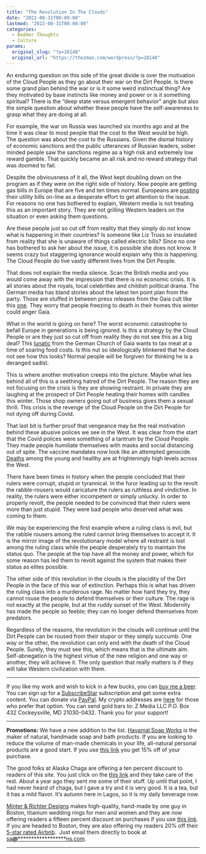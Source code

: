 ```yaml
---
title: "The Revolution In The Clouds"
date: "2022-08-31T00:00:00"
lastmod: "2022-08-31T00:00:00"
categories:
  - Badder Thoughts
  - Culture
params:
  original_slug: "?p=28148"
  original_url: "https://thezman.com/wordpress/?p=28148"
---
```


An enduring question on this side of the great divide is over the
motivation of the Cloud People as they go about their war on the Dirt
People. Is there some grand plan behind the war or is it some weird
instinctual thing? Are they motivated by base instincts like money and
power or is it something spiritual? There is the “deep state versus
emergent behavior” angle but also the simple question about whether
these people have the self-awareness to grasp what they are doing at
all.

For example, the war on Russia was launched six months ago and at the
time it was clear to most people that the cost to the West would be
high. The question was about the cost to the Russians. Given the dismal
history of economic sanctions and the public utterances of Russian
leaders, sober minded people saw the sanctions regime as a high risk and
extremely low reward gamble. That quickly became an all risk and no
reward strategy that was doomed to fail.

Despite the obviousness of it all, the West kept doubling down on the
program as if they were on the right side of history. Now people are
getting gas bills in Europe that are five and ten times normal.
Europeans are <a
href="https://www.zerohedge.com/energy/how-name-god-shocked-europeans-post-astronomical-energy-bills-terrifying-winter-approaches"
rel="noopener" target="_blank">posting</a> their utility bills on-line
as a desperate effort to get attention to the issue. For reasons no one
has bothered to explain, Western media is not treating this as an
important story. They are not grilling Western leaders on the situation
or even asking them questions.

Are these people just so cut off from reality that they simply do not
know what is happening in their countries? Is someone like Liz Truss so
insulated from reality that she is unaware of things called electric
bills? Since no one has bothered to ask her about the issue, it is
possible she does not know. It seems crazy but staggering ignorance
would explain why this is happening. The Cloud People do live vastly
different lives from the Dirt People.

That does not explain the media silence. Scan the British media and you
would come away with the impression that there is no economic crisis. It
is all stories about the royals, local celebrities and childish
political drama. The German media has bland stories about the latest ten
point plan from the party. Those are stuffed in between press releases
from the Gaia cult like this <a
href="https://www.spiegel.de/wissenschaft/mensch/klimaforscher-rockstroem-ueber-energiekrise-die-regierung-koennte-eine-soziale-eskalation-noch-verhindern-a-58be8894-665d-4144-aabc-449dd042bd08"
rel="noopener" target="_blank">one</a>. They worry that people freezing
to death in their homes this winter could anger Gaia.

What in the world is going on here? The worst economic catastrophe to
befall Europe in generations is being ignored. Is this a strategy by the
Cloud People or are they just so cut off from reality they do not see
this as a big deal? This <a
href="https://summit.news/2022/08/29/german-green-party-minister-calls-for-tax-on-meat/"
rel="noopener" target="_blank">lunatic</a> from the German Church of
Gaia wants to tax meat at a time of soaring food costs. Is this nut so
ideologically blinkered that he does not see how this looks? Normal
people will be forgiven for thinking he is a deranged sadist.

This is where another motivation creeps into the picture. Maybe what
lies behind all of this is a seething hatred of the Dirt People. The
reason they are not focusing on the crisis is they are showing
restraint. In private they are laughing at the prospect of Dirt People
heating their homes with candles this winter. Those shop owners going
out of business gives them a sexual thrill. This crisis is the revenge
of the Cloud People on the Dirt People for not dying off during Covid.

That last bit is further proof that vengeance may be the real motivation
behind these abusive polices we see in the West. It was clear from the
start that the Covid polices were something of a tantrum by the Cloud
People. They made people humiliate themselves with masks and social
distancing out of spite. The vaccine mandates now look like an attempted
genocide. <a
href="https://thehill.com/changing-america/well-being/longevity/588738-huge-huge-numbers-death-rates-up-40-percent-over-pre/"
rel="noopener" target="_blank">Deaths</a> among the young and healthy
are at frighteningly high levels across the West.

There have been times in history when the people concluded that their
rulers were corrupt, stupid or tyrannical. In the furor leading up to
the revolt the rabble-rousers would caricature the rulers as ruthless
and vindictive. In reality, the rulers were either incompetent or simply
unlucky. In order to properly revolt, the people needed to be convinced
that their rulers were more than just stupid. They were bad people who
deserved what was coming to them.

We may be experiencing the first example where a ruling class is evil,
but the rabble rousers among the ruled cannot bring themselves to accept
it. It is the mirror image of the revolutionary model where all
restraint is lost among the ruling class while the people desperately
try to maintain the status quo. The people at the top have all the money
and power, which for some reason has led them to revolt against the
system that makes their status as elites possible.

The other side of this revolution in the clouds is the placidity of the
Dirt People in the face of this war of extinction. Perhaps this is what
has driven the ruling class into a murderous rage. No matter how hard
they try, they cannot rouse the people to defend themselves or their
culture. The rage is not exactly at the people, but at the ruddy sunset
of the West. Modernity has made the people so feeble; they can no longer
defend themselves from predators.

Regardless of the reasons, the revolution in the clouds will continue
until the Dirt People can be roused from their stupor or they simply
succumb. One way or the other, the revolution can only end with the
death of the Cloud People. Surely, they must see this, which means that
is the ultimate aim. Self-abnegation is the highest virtue of the new
religion and one way or another, they will achieve it. The only question
that really matters is if they will take Western civilization with them.

------------------------------------------------------------------------

If you like my work and wish to kick in a few bucks, you can
<a href="https://www.buymeacoffee.com/mujolulu" rel="noopener"
target="_blank">buy me a beer</a>. You can sign up for a
<a href="https://www.subscribestar.com/the-z-blog" rel="noopener"
target="_blank">SubscribeStar</a> subscription and get some extra
content. You can donate via <a
href="https://www.paypal.com/donate/?cmd=_s-xclick&amp;hosted_button_id=UDAS2Q8JYA6CN&amp;source=url"
rel="noopener" target="_blank">PayPal</a>. My crypto addresses are
<a href="https://thezman.com/wordpress/?page_id=22713" rel="noopener"
target="_blank">here</a> for those who prefer that option. You can send
gold bars to: Z Media LLC P.O. Box 432 Cockeysville, MD 21030-0432.
Thank you for your support!

------------------------------------------------------------------------

**Promotions:** We have a new addition to the list.
<a href="https://havamalsoapworks.com/" rel="noopener"
target="_blank">Havamal Soap Works</a> is the maker of natural, handmade
soap and bath products. If you are looking to reduce the volume of
man-made chemicals in your life, all-natural personal products are a
good start. If you use
<a href="https://havamalsoapworks.com/discount/ZMAN" rel="noopener"
target="_blank">this link</a> you get 15% off of your purchase.

The good folks at Alaska Chaga are offering a ten percent discount to
readers of this site. You just click on the
<a href="https://alaskachaga.us/discount/ZMAN" rel="noopener noreferrer"
target="_blank">this link</a> and they take care of the rest. About a
year ago they sent me some of their stuff. Up until that point, I had
never heard of chaga, but I gave a try and it is very good. It is a tea,
but it has a mild flavor. It’s autumn here in Lagos, so it is my daily
beverage now.

<a href="https://www.minterandrichterdesigns.com/"
rel="noreferrer nofollow noopener" target="_blank">Minter &amp; Richter
Designs</a> makes high-quality, hand-made by one guy in Boston, titanium
wedding rings for men and women and they are now offering readers a
fifteen percent discount on purchases if you use
<a href="https://www.minterandrichterdesigns.com/discount/ZMAN"
rel="noreferrer nofollow noopener" target="_blank">this link</a>.
<span class="highlight"><span class="colour"><span class="font"><span class="size">If
you are headed to Boston, they are also offering my readers 20% off
their <a
href="https://www.airbnb.com/users/7988017/listings?user_id=7988017&amp;s=3"
rel="noopener noreferrer" target="_blank">5-star rated Airbnb</a>.  Just
email them directly to book at
<a href="mailto:sa***@*********************ns.com"
data-original-string="JemmaRYCN+xJ3oHeA2jliA==cb77yU3U5CPwPrc5EDA2RAmjXewSVGHAWYdVUkNa3Vp4VBgAeS8nxXx8CiXmEMIyFz8"><span
class="apbct-email-encoder"
data-original-string="SFWU/dnDtTmSyAf5dKn1Dg==cb7GCRnB7iqK9feplaQBN7CMGCqJ/XA5amUCgCXp56tnoblstYWXc20P8fA+T2gyHBW"
title="This contact has been encoded by Anti-Spam by CleanTalk. Click to decode. To finish the decoding make sure that JavaScript is enabled in your browser.">sa<span
class="apbct-blur">***</span>@<span
class="apbct-blur">*********************</span>ns.com</span></a>.</span></span></span></span>

------------------------------------------------------------------------
